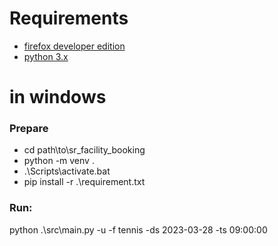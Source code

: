 # Requirements

- [firefox developer edition](https://www.mozilla.org/en-US/firefox/developer/)
- [python 3.x](https://www.python.org/downloads/)

# in windows

### Prepare

- cd path\to\sr_facility_booking
- python -m venv .
- .\Scripts\activate.bat
- pip install -r .\requirement.txt

### Run:

python .\src\main.py -u <your user> -f tennis -ds 2023-03-28 -ts 09:00:00

